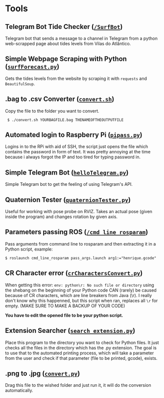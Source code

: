 # Tools



## Telegram Bot Tide Checker ([``` /SurfBot ```](https://github.com/hpoleselo/tools/tree/master/SurfBot))

Telegram bot that sends a message to a channel in Telegram from a python web-scrapped page about tides levels from Vilas do Atlântico.

## Simple Webpage Scraping with Python ([``` surfForecast.py ```](https://github.com/hpoleselo/tools/blob/master/surfForecast.py))

Gets the tides levels from the website by scraping it with ``` requests ``` and ``` BeautifulSoup ```.

## .bag to .csv Converter ([``` convert.sh ```](https://github.com/hpoleselo/tools/blob/master/convert.sh))

Copy the file to the folder you want to convert.

``` $ ./convert.sh YOURBAGFILE.bag THENAMEOFTHEOUTPUTFILE```

## Automated login to Raspberry Pi ([``` pipass.py ```](https://github.com/hpoleselo/tools/blob/master/pipass.py))

Logins in to the RPi with aid of SSH, the script just opens the file which contains the password in form of text. It was pretty annoying at the time because i always forgot the IP and too tired for typing password in.

## Simple Telegram Bot ([``` helloTelegram.py ```](https://github.com/hpoleselo/tools/blob/master/helloTelegram.py))

Simple Telegram bot to get the feeling of using Telegram's API.

## Quaternion Tester ([``` quaternionTester.py ```](https://github.com/hpoleselo/tools/blob/master/quaternionTester.py))

Useful for working with pose probe on RVIZ. Takes an actual pose (given inside the program) and changes rotation by given axis.

## Parameters passing ROS ([``` /cmd_line_rosparam ```](https://github.com/hpoleselo/tools/tree/master/cmd_line_rosparam))

Pass arguments from command line to rosparam and then extracting it in a Python script, example:

``` $ roslaunch cmd_line_rosparam pass_args.launch arg1:="henrique.gcode" ```


## CR Character error ([``` crCharactersConvert.py ```](https://github.com/hpoleselo/tools/blob/master/crCharactersConvert.py))

When getting this error: ``` env: python\r: No such file or directory ``` using the shebang on the beginning of your Python code CAN (rarely) be caused because of CR characters, which are line breakers from Java (\r). I really don't know why this happenned, but this script when ran, replaces all ```\r``` for empty. (MAKE SURE TO MAKE A BACKUP OF YOUR CODE) 

**You have to edit the opened file to be your python script.**

## Extension Searcher ([``` search_extension.py ```](https://github.com/hpoleselo/tools/blob/master/search_extension.py))

Place this program to the directory you want to check for Python files. It just checks all the files in the directory which has the .py extension. The goal is to use that to the automated printing process, which will take a parameter from the user and check if that parameter (file to be printed, gcode), exists. 

## .png to .jpg ([``` convert.py ```](https://github.com/hpoleselo/tools/blob/master/convert.py))

Drag this file to the wished folder and just run it, it will do the conversion automatically.


